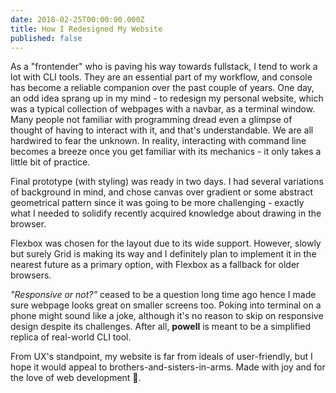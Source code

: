 ```yaml
---
date: 2018-02-25T00:00:00.000Z
title: How I Redesigned My Website
published: false
---
```


As a "frontender" who is paving his way towards fullstack, I tend to work a lot with CLI tools. They are an essential part of my workflow, and console has become a reliable companion over the past couple of years. One day, an odd idea sprang up in my mind - to redesign my personal website, which was a typical collection of webpages with a navbar, as a terminal window. Many people not familiar with programming dread even a glimpse of thought of having to interact with it, and that's understandable. We are all hardwired to fear the unknown. In reality, interacting with command line becomes a breeze once you get familiar with its mechanics - it only takes a little bit of practice.

Final prototype (with styling) was ready in two days. I had several variations of background in mind, and chose canvas over gradient or some abstract geometrical pattern since it was going to be more challenging - exactly what I needed to solidify recently acquired knowledge about drawing in the browser.

Flexbox was chosen for the layout due to its wide support. However, slowly but surely Grid is making its way and I definitely plan to implement it in the nearest future as a primary option, with Flexbox as a fallback for older browsers.

_"Responsive or not?"_ ceased to be a question long time ago hence I made sure webpage looks great on smaller screens too. Poking into terminal on a phone might sound like a joke, although it's no reason to skip on responsive design despite its challenges. After all, **powell** is meant to be a simplified replica of real-world CLI tool.

From UX's standpoint, my website is far from ideals of user-friendly, but I hope it would appeal to brothers-and-sisters-in-arms. Made with joy and for the love of web development 🧡.
